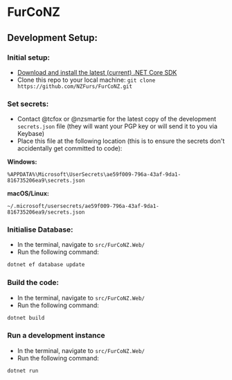 ﻿# FurCoNZ

## Development Setup:

### Initial setup:

* [Download and install the latest (current) .NET Core SDK](https://dotnet.microsoft.com/download/dotnet-core)
* Clone this repo to your local machine: `git clone https://github.com/NZFurs/FurCoNZ.git`

### Set secrets:
* Contact @tcfox or @nzsmartie for the latest copy of the development `secrets.json` file (they will want your PGP key or will send it to you via Keybase)
* Place this file at the following location (this is to ensure the secrets don't accidentally get committed to code): 

**Windows:**
```
%APPDATA%\Microsoft\UserSecrets\ae59f009-796a-43af-9da1-816735206ea9\secrets.json
```

**macOS/Linux:**
```
~/.microsoft/usersecrets/ae59f009-796a-43af-9da1-816735206ea9/secrets.json
```

### Initialise Database:

* In the terminal, navigate to `src/FurCoNZ.Web/`
* Run the following command:

```bash
dotnet ef database update
```

### Build the code:

* In the terminal, navigate to `src/FurCoNZ.Web/`
* Run the following command:

```bash
dotnet build
```

### Run a development instance
* In the terminal, navigate to `src/FurCoNZ.Web/`
* Run the following command:

```bash
dotnet run
```
